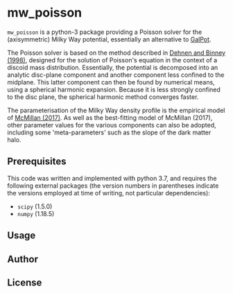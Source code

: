 # mw_poisson
`mw_poisson` is a python-3 package providing a Poisson solver for the (axisymmetric) Milky Way potential, essentially an alternative to [GalPot](https://github.com/PaulMcMillan-Astro/GalPot). 

The Poisson solver is based on the method described in [Dehnen and Binney (1998)](https://ui.adsabs.harvard.edu/abs/1998MNRAS.294..429D/abstract), designed for the solution of Poisson's equation in the context of a discoid mass distribution. Essentially, the potential is decomposed into an analytic disc-plane component and another component less confined to the midplane. This latter component can then be found by numerical means, using a spherical harmonic expansion. Because it is less strongly confined to the disc plane, the spherical harmonic method converges faster.

The parameterisation of the Milky Way density profile is the empirical model of [McMillan (2017)](https://ui.adsabs.harvard.edu/abs/2017MNRAS.465...76M/abstract). As well as the best-fitting model of McMillan (2017), other parameter values for the various components can also be adopted, including some 'meta-parameters' such as the slope of the dark matter halo.

## Prerequisites

This code was written and implemented with python 3.7, and requires the following external packages (the version numbers in parentheses indicate the versions employed at time of writing, not particular dependencies):

* `scipy` (1.5.0)
* `numpy` (1.18.5)


## Usage



## Author

## License
